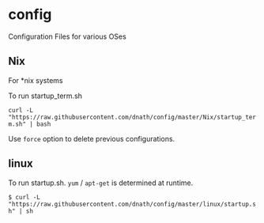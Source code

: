config
======

Configuration Files for various OSes

Nix
---

For \*nix systems

To run startup\_term.sh

`curl -L "https://raw.githubusercontent.com/dnath/config/master/Nix/startup_term.sh" | bash`

Use `force` option to delete previous configurations.

linux
-----
To run startup.sh.
`yum` / `apt-get` is determined at runtime.

`$ curl -L "https://raw.githubusercontent.com/dnath/config/master/linux/startup.sh" | sh`
